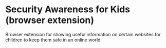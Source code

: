 # Security Awareness for Kids (browser extension)
Browser extension for showing useful information on certain websites for children to keep them safe in an online world
